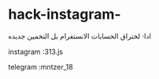# hack-instagram-


ادا۽ لختراق الحسابات الانستغرام بل التخمين جديده 

instagram :313.js

telegram :mntzer_18
